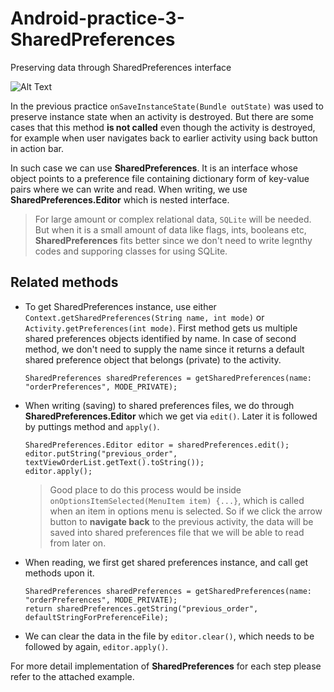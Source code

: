 # Android-practice-3-SharedPreferences
Preserving data through SharedPreferences interface 

![Alt Text](https://github.com/RobinKim-SWEngineer/Images-for-document/blob/master/sharedPreferences.gif)

In the previous practice `onSaveInstanceState(Bundle outState)` was used to preserve instance state when an activity is destroyed. But there are some cases that this method **is not called** even though the activity is destroyed, for example when user navigates back to earlier activity using back button in action bar.

In such case we can use **SharedPreferences**. It is an interface whose object points to a preference file containing dictionary form of key-value pairs where we can write and read. When writing, we use **SharedPreferences.Editor** which is nested interface.

> For large amount or complex relational data, `SQLite` will be needed. But when it is a small amount of data like flags, ints, booleans etc, **SharedPreferences** fits better since we don't need to write legnthy codes and supporing classes for using SQLite.  

## Related methods
 - To get SharedPreferences instance, use either `Context.getSharedPreferences(String name, int mode)` or `Activity.getPreferences(int mode)`. First method gets us multiple shared preferences objects identified by name. In case of second method, we don't need to supply the name since it returns a default shared preference object that belongs (private) to the activity.
   ```
   SharedPreferences sharedPreferences = getSharedPreferences(name: "orderPreferences", MODE_PRIVATE);
   ```
 - When writing (saving) to shared preferences files, we do through **SharedPreferences.Editor** which we get via `edit()`. Later it is followed by puttings method and `apply()`.
   ```
   SharedPreferences.Editor editor = sharedPreferences.edit();
   editor.putString("previous_order", textViewOrderList.getText().toString());
   editor.apply();
   ```
   > Good place to do this process would be inside `onOptionsItemSelected(MenuItem item) {...}`, which is called when an item in options menu is selected. So if we click the arrow button to **navigate back** to the previous activity, the data will be saved into shared preferences file that we will be able to read from later on.
   
   
 - When reading, we first get shared preferences instance, and call get methods upon it.
   ```
   SharedPreferences sharedPreferences = getSharedPreferences(name: "orderPreferences", MODE_PRIVATE);
   return sharedPreferences.getString("previous_order", defaultStringForPreferenceFile);
   ```
   
 - We can clear the data in the file by `editor.clear()`, which needs to be followed by again, `editor.apply()`.

For more detail implementation of **SharedPreferences** for each step please refer to the attached example.
